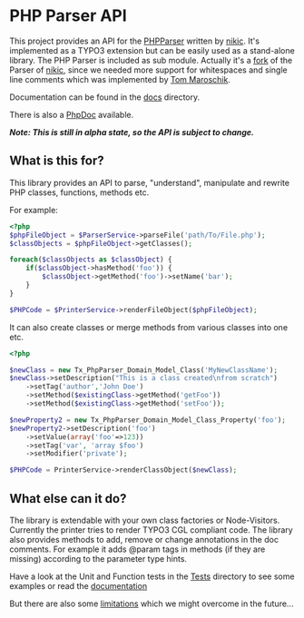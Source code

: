 PHP Parser API
==============

This project provides an API for the [PHPParser][1] written by [nikic][2].
It's implemented as a TYPO3 extension but can be easily used as a stand-alone library.
The PHP Parser is included as sub module. Actually it's a [fork][6] of the Parser of [nikic][2],
since we needed more support for whitespaces and single line comments which was implemented by [Tom Maroschik][7].

Documentation can be found in the [docs][4] directory.

There is also a [PhpDoc][5] available.

***Note: This is still in alpha state, so the API is subject to change.***

What is this for?
-----------------

This library provides an API to parse, "understand", manipulate and rewrite PHP classes, functions, methods etc.

For example:
```php
<?php
$phpFileObject = $ParserService->parseFile('path/To/File.php');
$classObjects = $phpFileObject->getClasses();

foreach($classObjects as $classObject) {
	if($classObject->hasMethod('foo')) {
		$classObject->getMethod('foo')->setName('bar');
	}
}

$PHPCode = $PrinterService->renderFileObject($phpFileObject);
```

It can also create classes or merge methods from various classes into one etc.

```php
<?php

$newClass = new Tx_PhpParser_Domain_Model_Class('MyNewClassName');
$newClass->setDescription("This is a class created\nfrom scratch")
	->setTag('author','John Doe')
	->setMethod($existingClass->getMethod('getFoo'))
	->setMethod($existingClass->getMethod('setFoo'));

$newProperty2 = new Tx_PhpParser_Domain_Model_Class_Property('foo');
$newProperty2->setDescription('foo')
	->setValue(array('foo'=>123))
	->setTag('var', 'array $foo')
	->setModifier('private');

$PHPCode = PrinterService->renderClassObject($newClass);
```

What else can it do?
--------------------
The library is extendable with your own class factories or Node-Visitors.
Currently the printer tries to render TYPO3 CGL compliant code.
The library also provides methods to add, remove or change annotations in the doc comments.
For example it adds @param tags in methods (if they are missing) according to the parameter type hints.

Have a look at the Unit and Function tests in the [Tests][3] directory to see some examples or read the [documentation][4]

But there are also some [limitations][8] which we might overcome in the future...


 [1]: https://github.com/nikic/PHP-Parser/
 [2]: https://github.com/nikic
 [3]: https://github.com/nicodh/php_parser_api/tree/master/Tests/
 [4]: https://github.com/nicodh/php_parser_api/tree/master/doc/1_Inspect_Objects.markdown
 [5]: http://nicodh.github.com/php_parser_api/phpdoc/packages/PhpParserApi.html
 [6]: https://github.com/tmaroschik/PHP-Parser
 [7]: https://github.com/tmaroschik
 [8]: https://github.com/nicodh/php_parser_api/tree/master/doc/5_Limitations.markdown